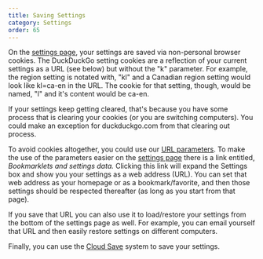 ```yaml
---
title: Saving Settings
category: Settings
order: 65
---
```

<p>On the <a href="https://duckduckgo.com/settings">settings page</a>, your settings are saved via non-personal browser cookies. The DuckDuckGo setting cookies are a reflection of your current settings as a URL (see below) but without the "k" parameter. For example, the region setting is notated with, "kl" and a Canadian region setting would look like kl=ca-en in the URL. The cookie for that setting, though, would be named, "l" and it's content would be ca-en.</p>

<p>If your settings keep getting cleared, that's because you have some process that is clearing your cookies (or you are switching computers). You could make an exception for duckduckgo.com from that clearing out process.</p>

<p>To avoid cookies altogether, you could use our <a href="https://duckduckgo.com/params">URL parameters</a>. To make the use of the parameters easier on the <a href="https://duckduckgo.com/settings">settings page</a> there is a link entitled, <em>Bookmarklets and settings data.</em> Clicking this link will expand the Settings box and show you your settings as a web address (URL). You can set that web address as your homepage or as a bookmark/favorite, and then those settings should be respected thereafter (as long as you start from that page).</p>

<p>If you save that URL you can also use it to load/restore your settings from the bottom of the settings page as well. For example, you can email yourself that URL and then easily restore settings on different computers.</p>

<p>Finally, you can use the <a href="https://duck.co/help/settings/cloud-save">Cloud Save</a> system to save your settings.</p>